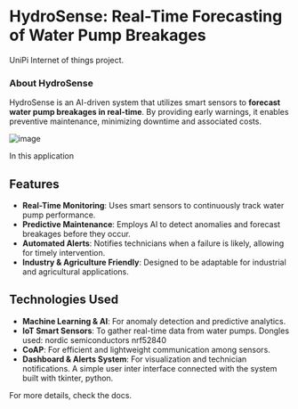 # HydroSense: Real-Time Forecasting of Water Pump Breakages
UniPi Internet of things project.

### About HydroSense

HydroSense is an AI-driven system that utilizes smart sensors to **forecast water pump breakages in real-time**. By providing early warnings, it enables preventive maintenance, minimizing downtime and associated costs.

![image](https://github.com/user-attachments/assets/3f75e020-52d4-4742-a4da-cc84eda39a9e)

In this application
## Features

- **Real-Time Monitoring**: Uses smart sensors to continuously track water pump performance.
- **Predictive Maintenance**: Employs AI to detect anomalies and forecast breakages before they occur.
- **Automated Alerts**: Notifies technicians when a failure is likely, allowing for timely intervention.
- **Industry & Agriculture Friendly**: Designed to be adaptable for industrial and agricultural applications.

## Technologies Used

- **Machine Learning & AI**: For anomaly detection and predictive analytics.
- **IoT Smart Sensors**: To gather real-time data from water pumps. Dongles used: nordic semiconductors nrf52840
- **CoAP**: For efficient and lightweight communication among sensors.
- **Dashboard & Alerts System**: For visualization and technician notifications. A simple user inter interface connected with the system built with tkinter, python.


For more details, check the docs.

